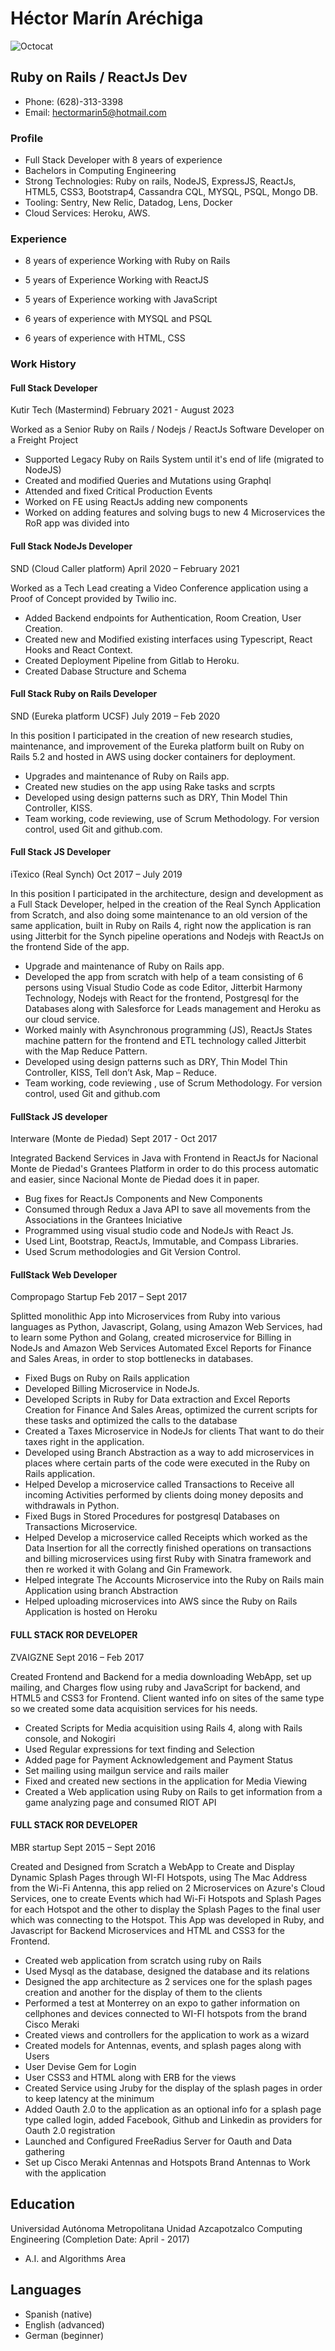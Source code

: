 # Héctor Marín Aréchiga
![Octocat](https://raw.githubusercontent.com/him666/Resume/master/mememe.png)
## Ruby on Rails / ReactJs Dev
* Phone: (628)-313-3398
* Email: hectormarin5@hotmail.com

### Profile
- Full Stack Developer with 8 years of experience
- Bachelors in Computing Engineering 
- Strong Technologies: Ruby on rails, NodeJS, ExpressJS, ReactJs, HTML5, CSS3, Bootstrap4, Cassandra CQL, MYSQL, PSQL, Mongo DB.
- Tooling: Sentry, New Relic, Datadog, Lens, Docker
- Cloud Services: Heroku, AWS.

### Experience
* 8 years of experience Working with Ruby on Rails

* 5 years of Experience Working with ReactJS

* 5 years of Experience working with JavaScript

* 6 years of experience with MYSQL and PSQL

* 6 years of experience with HTML, CSS

### Work History
#### Full Stack Developer
Kutir Tech (Mastermind) February 2021 - August 2023

Worked as a Senior Ruby on Rails / Nodejs / ReactJs Software Developer on a Freight Project

* Supported Legacy Ruby on Rails System until it's end of life (migrated to NodeJS)
* Created and modified Queries and Mutations using Graphql
* Attended and fixed Critical Production Events
* Worked on FE using ReactJs adding new components
* Worked on adding features and solving bugs to new 4 Microservices the RoR app was divided into

#### Full Stack NodeJs Developer
SND (Cloud Caller platform) April 2020 – February 2021

Worked as a Tech Lead creating a Video Conference application using a Proof of Concept provided by Twilio inc.

* Added Backend endpoints for Authentication, Room Creation, User Creation.
* Created new and Modified existing interfaces using Typescript, React Hooks and React Context.
* Created Deployment Pipeline from Gitlab to Heroku.
* Created Dabase Structure and Schema

#### Full Stack Ruby on Rails Developer
SND (Eureka platform UCSF) July 2019 – Feb 2020

In this position I participated in the creation of new research studies, maintenance, and improvement of the Eureka platform built on Ruby on Rails 5.2 and hosted in AWS using docker containers for deployment.

* Upgrades and maintenance of Ruby on Rails app.
* Created new studies on the app using Rake tasks and scrpts
* Developed using design patterns such as DRY, Thin Model Thin Controller, KISS.
* Team working, code reviewing, use of Scrum Methodology. For version control, used Git and github.com.

#### Full Stack JS Developer
iTexico (Real Synch) Oct 2017 – July 2019

In this position I participated in the architecture, design and development as a Full Stack Developer, helped in the creation of the Real Synch Application from Scratch, and also doing some maintenance to an old version of the same application, built in Ruby on Rails 4, right now the application is ran using Jitterbit for the Synch pipeline operations and Nodejs with ReactJs on the frontend Side of the app.

* Upgrade and maintenance of Ruby on Rails app.
* Developed the app from scratch with help of a team consisting of 6 persons using Visual Studio Code as code Editor, Jitterbit Harmony Technology, Nodejs with React for the frontend, Postgresql for the Databases along with Salesforce for Leads management and Heroku as our cloud service.
* Worked mainly with Asynchronous programming (JS), ReactJs States machine pattern for the frontend and ETL technology called Jitterbit with the Map Reduce Pattern.
* Developed using design patterns such as DRY, Thin Model Thin Controller, KISS, Tell don’t Ask, Map – Reduce.
* Team working, code reviewing , use of Scrum Methodology. For version control, used Git and github.com

#### FullStack JS developer
Interware (Monte de Piedad) Sept 2017 - Oct 2017

Integrated Backend Services in Java with Frontend in ReactJs for Nacional Monte de Piedad's Grantees Platform in order to do this process automatic and easier, since Nacional Monte de Piedad does it in paper. 
* Bug fixes for ReactJs Components and New Components 
* Consumed through Redux a Java API to save all movements from the Associations in the Grantees Iniciative 
* Programmed using visual studio code and NodeJs with React Js. 
* Used Lint, Bootstrap, ReactJs, Immutable, and Compass Libraries. 
* Used Scrum methodologies and Git Version Control.

#### FullStack Web Developer
Compropago Startup Feb 2017 – Sept 2017

Splitted monolithic App into Microservices from Ruby into various languages as Python, Javascript, Golang, using Amazon Web Services, had to learn some Python and Golang, created microservice for Billing in NodeJs and Amazon Web Services Automated Excel Reports for Finance and Sales Areas, in order to stop bottlenecks in databases.

* Fixed Bugs on Ruby on Rails application 
* Developed Billing Microservice in NodeJs. 
* Developed Scripts in Ruby for Data extraction and Excel Reports Creation for Finance And Sales Areas, optimized the current scripts for these tasks and optimized the calls to the database
* Created a Taxes Microservice in NodeJs for clients That want to do their taxes right in the application.
* Developed using Branch Abstraction as a way to add microservices in places where certain parts of the code were executed in the Ruby on Rails application. 
* Helped Develop a microservice called Transactions to Receive all incoming Activities performed by clients doing money deposits and withdrawals in Python. 
* Fixed Bugs in Stored Procedures for postgresql Databases on Transactions Microservice. 
* Helped Develop a microservice called Receipts which worked as the Data Insertion for all the correctly finished operations on transactions and billing microservices using first Ruby with Sinatra framework and then re worked it with Golang and Gin Framework. 
* Helped integrate The Accounts Microservice into the Ruby on Rails main Application using branch Abstraction 
* Helped uploading microservices into AWS since the Ruby on Rails Application is hosted on Heroku

#### FULL STACK ROR DEVELOPER
ZVAIGZNE Sept 2016 – Feb 2017

Created Frontend and Backend for a media downloading WebApp, set up mailing, and Charges flow using ruby and JavaScript for backend, and HTML5 and CSS3 for Frontend. Client wanted info on sites of the same type so we created some data acquisition services for his needs. 

* Created Scripts for Media acquisition using Rails 4, along with Rails console, and Nokogiri 
* Used Regular expressions for text finding and Selection 
* Added page for Payment Acknowledgement and Payment Status 
* Set mailing using mailgun service and rails mailer 
* Fixed and created new sections in the application for Media Viewing 
* Created a Web application using Ruby on Rails to get information from a game analyzing page and consumed RIOT API

#### FULL STACK ROR DEVELOPER
MBR startup Sept 2015 – Sept 2016  

Created and Designed from Scratch a WebApp to Create and Display Dynamic Splash Pages through WI-FI Hotspots, using The Mac Address from the Wi-Fi Antenna, this app relied on 2 Microservices on Azure's Cloud Services, one to create Events which had Wi-Fi Hotspots and Splash Pages for each Hotspot and the other to display the Splash Pages to the final user which was connecting to the Hotspot. This App was developed in Ruby, and Javascript for Backend Microservices and HTML and CSS3 for the Frontend. 

* Created web application from scratch using ruby on Rails 
* Used Mysql as the database, designed the database and its relations 
* Designed the app architecture as 2 services one for the splash pages creation and another for the display of them to the clients 
* Performed a test at Monterrey on an expo to gather information on cellphones and devices connected to WI-FI hotspots from the brand Cisco Meraki 
* Created views and controllers for the application to work as a wizard 
* Created models for Antennas, events, and splash pages along with Users
* User Devise Gem for Login 
* User CSS3 and HTML along with ERB for the views 
* Created Service using Jruby for the display of the splash pages in order to keep latency at the minimum
* Added Oauth 2.0 to the application as an optional info for a splash page type called login, added Facebook, Github and Linkedin as providers for Oauth 2.0 registration
* Launched and Configured FreeRadius Server for Oauth and Data gathering 
* Set up Cisco Meraki Antennas and Hotspots Brand Antennas to Work with the application


## Education

Universidad Autónoma  Metropolitana Unidad  Azcapotzalco
Computing Engineering (Completion Date: April - 2017)
* A.I. and Algorithms Area 

## Languages
- Spanish (native)
- English (advanced)
- German (beginner)

